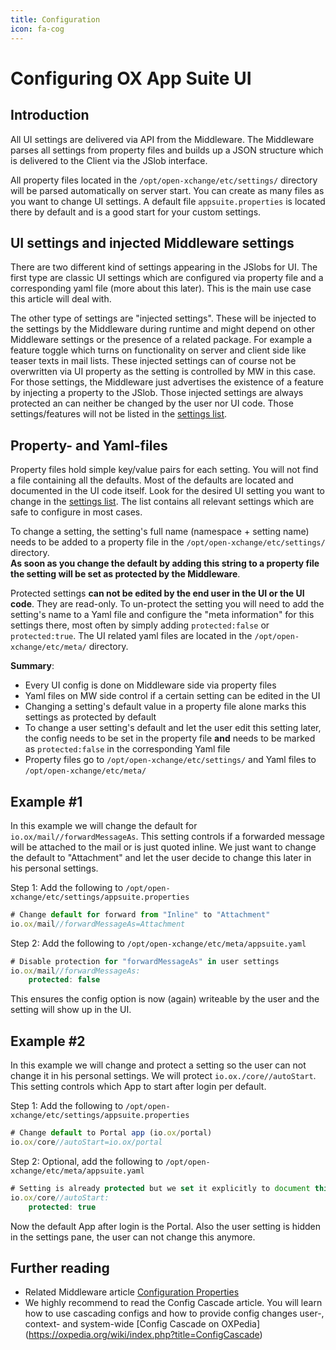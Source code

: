 ```yaml
---
title: Configuration
icon: fa-cog
---
```


# Configuring OX App Suite UI

## Introduction

All UI settings are delivered via API from the Middleware. The Middleware parses all settings from property files and builds up a JSON structure which is delivered to the Client via the JSlob interface.

All property files located in the `/opt/open-xchange/etc/settings/` directory will be parsed automatically on server start. You can create as many files as you want to change UI settings. A default file `appsuite.properties` is located there by default and is a good start for your custom settings.

## UI settings and injected Middleware settings

There are two different kind of settings appearing in the JSlobs for UI. The first type are classic UI settings which are configured via property file and a corresponding yaml file (more about this later). This is the main use case this article will deal with.

The other type of settings are "injected settings". These will be injected to the settings by the Middleware during runtime and might depend on other Middleware settings or the presence of a related package. For example a feature toggle which turns on functionality on server and client side like teaser texts in mail lists. These injected settings can of course not be overwritten via UI property as the setting is controlled by MW in this case. For those settings, the Middleware just advertises the existence of a feature by injecting a property to the JSlob. Those injected settings are always protected an can neither be changed by the user nor UI code. Those settings/features will not be listed in the [settings list](./configuration/settings-list-of.html).

## Property- and Yaml-files

Property files hold simple key/value pairs for each setting. You will not find a file containing all the defaults. Most of the defaults are located and documented in the UI code itself. Look for the desired UI setting you want to change in the [settings list](./configuration/settings-list-of.html). The list contains all relevant settings which are safe to configure in most cases.

To change a setting, the setting's full name (namespace + setting name) needs to be added to a property file in the `/opt/open-xchange/etc/settings/` directory.<br>
**As soon as you change the default by adding this string to a property file the setting will be set as protected by the Middleware**.

Protected settings **can not be edited by the end user in the UI or the UI code**. They are read-only. To un-protect the setting you will need to add the setting's name to a Yaml file and configure the "meta information" for this settings there, most often by simply adding `protected:false` or `protected:true`. The UI related yaml files are located in the `/opt/open-xchange/etc/meta/` directory.

**Summary**:

* Every UI config is done on Middleware side via property files
* Yaml files on MW side control if a certain setting can be edited in the UI
* Changing a setting's default value in a property file alone marks this settings as protected by default
* To change a user setting's default and let the user edit this setting later, the config needs to be set in the property file **and** needs to be marked as `protected:false` in the corresponding Yaml file
* Property files go to `/opt/open-xchange/etc/settings/` and Yaml files to `/opt/open-xchange/etc/meta/`

## Example #1

In this example we will change the default for `io.ox/mail//forwardMessageAs`. This setting
controls if a forwarded message will be attached to the mail or is just quoted inline. We just
want to change the default to "Attachment" and let the user decide to change this later in his personal settings.

Step 1: Add the following to `/opt/open-xchange/etc/settings/appsuite.properties`

```js
# Change default for forward from "Inline" to "Attachment"
io.ox/mail//forwardMessageAs=Attachment
```

Step 2: Add the following to `/opt/open-xchange/etc/meta/appsuite.yaml`

```js
# Disable protection for "forwardMessageAs" in user settings
io.ox/mail//forwardMessageAs:
    protected: false
```

This ensures the config option is now (again) writeable by the user and the setting will show up in the UI.

## Example #2

In this example we will change and protect a setting so the user can not change it in
his personal settings. We will protect `io.ox./core//autoStart`. This setting controls
which App to start after login per default.

Step 1: Add the following to `/opt/open-xchange/etc/settings/appsuite.properties`

```js
# Change default to Portal app (io.ox/portal)
io.ox/core//autoStart=io.ox/portal
```

Step 2: Optional, add the following to `/opt/open-xchange/etc/meta/appsuite.yaml`

```js
# Setting is already protected but we set it explicitly to document this change for the admin
io.ox/core//autoStart:
    protected: true
```

Now the default App after login is the Portal. Also the user setting is hidden in the
settings pane, the user can not change this anymore.

## Further reading

* Related Middleware article [Configuration Properties](https://documentation.open-xchange.com/components/middleware/config/7.10.6/)
* We highly recommend to read the Config Cascade article. You will learn how to use cascading configs and how to provide config changes user-, context- and system-wide [Config Cascade on OXPedia] (https://oxpedia.org/wiki/index.php?title=ConfigCascade)
